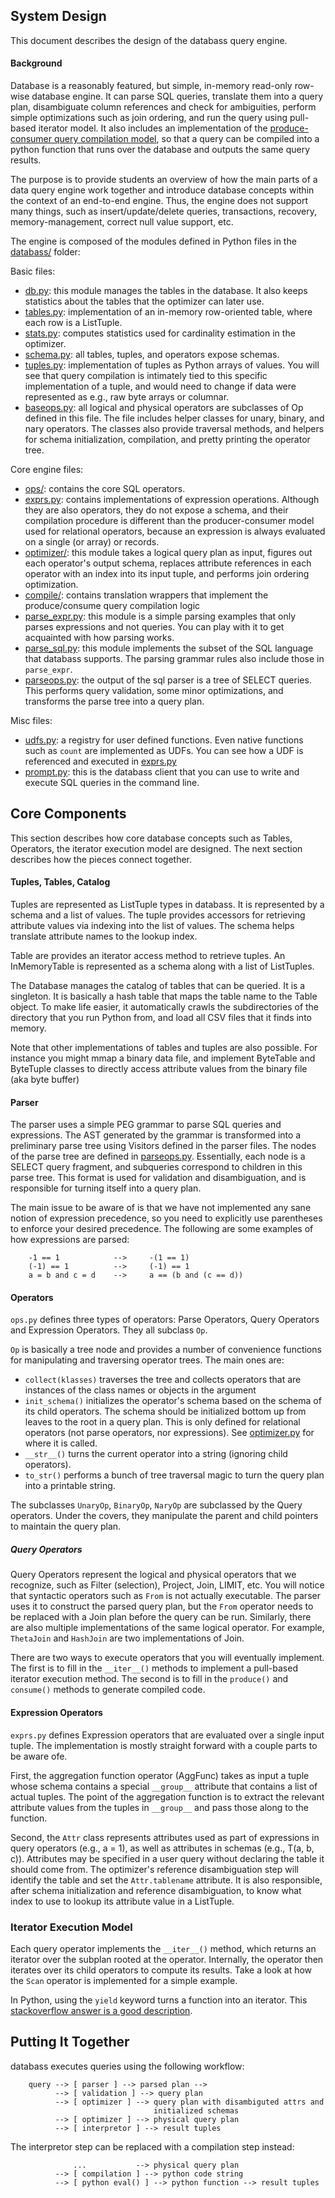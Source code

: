 ## System Design

This document describes the design of the databass query engine. 

#### Background

Database is a reasonably featured, but simple, in-memory read-only row-wise database engine.  It can parse SQL queries, translate them into a query plan, disambiguate column references and check for ambiguities, perform simple optimizations such as join ordering, and run the query using pull-based iterator model.  It also includes an implementation of the [produce-consumer query compilation model](https://pdfs.semanticscholar.org/66a6/e8434ef51986cdf7669af526f9914c35d3a9.pdf), so that a query can be compiled into a python function that runs over the database and outputs the same query results.

The purpose is to provide students an overview of how the main parts of a data query engine work together and introduce database concepts within the context of an end-to-end engine.  Thus, the engine does not support many things, such as insert/update/delete queries, transactions, recovery, memory-management, correct null value support, etc.

The engine is composed of the modules defined in Python files in the [databass/](databass/) folder:

Basic files:

* [db.py](databass/db.py): this module manages the tables in the database.  It also keeps statistics about the tables that the optimizer can later use.
* [tables.py](databass/table.py): implementation of an in-memory row-oriented table, where each row is a ListTuple.
* [stats.py](databass/stats.py): computes statistics used for cardinality estimation in the optimizer.
* [schema.py](databass/schema.py): all tables, tuples, and operators expose schemas.  
* [tuples.py](databass/tuples.py):  implementation of tuples as Python arrays of values.  You will see that query compilation is intimately tied to this specific implementation of a tuple, and would need to change if data were represented as e.g., raw byte arrays or columnar.
* [baseops.py](databass/baseops.py): all logical and physical operators are subclasses of Op defined in this file.  The file includes helper classes for unary, binary, and nary operators.  The classes also provide traversal methods, and helpers for schema initialization, compilation, and pretty printing the operator tree.


Core engine files:

* [ops/](databass/ops): contains the core SQL operators.  
* [exprs.py](databass/exprs.py): contains implementations of expression operations.  Although they are also operators, they do not expose a schema, and their compilation procedure is different than the producer-consumer model used for relational operators, because an expression is always evaluated on a single (or array) or records.
* [optimizer/](databass/optimizer/): this module takes a logical query plan as input, figures out each operator's output schema, replaces attribute references in each operator with an index into its input tuple, and performs join ordering optimization.  
* [compile/](databass/compile): contains translation wrappers that implement the produce/consume query compilation logic
* [parse_expr.py](databass/parse_expr.py): this module is a simple parsing examples that only parses expressions and not queries.  You can play with it to get acquainted with how parsing works.
* [parse_sql.py](databass/parse_sql.py): this module implements the subset of the SQL language that databass supports.  The parsing grammar rules also include those in `parse_expr`.
* [parseops.py](databass/parseops.py): the output of the sql parser is a tree of SELECT queries.   This performs query validation, some minor optimizations, and transforms the parse tree into a query plan.

Misc files:

* [udfs.py](databass/udfs.py): a registry for user defined functions. Even native functions such as `count` are implemented as UDFs.   You can see how a UDF is referenced and executed in [exprs.py](databass/exprs.py)
* [prompt.py](databass/prompt.py): this is the databass client that you can use to write and execute SQL queries in the command line.

## Core Components

This section describes how core database concepts such as Tables, Operators, the iterator execution model are designed.  The next section describes how the pieces connect together.

#### Tuples, Tables, Catalog

Tuples are represented as ListTuple types in databass.  It is represented by a schema and a list of values.  The tuple provides accessors for retrieving attribute values via indexing into the list of values.  The schema helps translate attribute names to the lookup index. 

Table are provides an iterator access method to retrieve tuples.  An InMemoryTable is represented as a schema along with a list of ListTuples.  

The Database manages the catalog of tables that can be queried.  It is a singleton.  It is basically a hash table that maps the table name to the Table object.  To make life easier, it automatically crawls the subdirectories of the directory that you run Python from, and load all CSV files that it finds into memory.

Note that other implementations of tables and tuples are also possible. For instance you might mmap a binary data file, and implement ByteTable and ByteTuple classes to directly access attribute values from the binary file (aka byte buffer)

#### Parser

The parser uses a simple PEG grammar to parse SQL queries and expressions.  The AST generated by the grammar is transformed into a preliminary parse tree using Visitors defined in the parser files.   The nodes of the parse tree are defined in [parseops.py](./databass/parseops.py).  Essentially, each node is a SELECT query fragment, and subqueries correspond to children in this parse tree.  This format is used for validation and disambiguation, and is responsible for turning itself into a query plan.

The main issue to be aware of is that we have not implemented any sane notion of expression precedence, so you need to explicitly use parentheses to enforce your desired precedence.   The following are some examples of how expressions are parsed:

        -1 == 1            -->     -(1 == 1)
        (-1) == 1          -->     (-1) == 1
        a = b and c = d    -->     a == (b and (c == d))

#### Operators

`ops.py` defines three types of operators: Parse Operators, Query Operators and Expression Operators.  They all subclass `Op`.

`Op` is basically a tree node and provides a number of convenience functions for manipulating and traversing operator trees.  The main ones are:

* `collect(klasses)` traverses the tree and collects operators that are instances of the class names or objects in the argument
* `init_schema()`  initializes the operator's schema based on the schema of its child operators.   The schema should be initialized bottom up from leaves to the root in a query plan. This is only defined for relational operators (not parse operators, nor expressions).  See [optimizer.py](./databass/optimizer.py) for where it is called.
* `__str__()` turns the current operator into a string (ignoring child operators).
* `to_str()` performs a bunch of tree traversal magic to turn the query plan into a printable string.

The subclasses `UnaryOp`, `BinaryOp`, `NaryOp` are subclassed by the Query operators.  Under the covers, they manipulate the parent and child pointers to maintain the query plan.

##### Query Operators

Query Operators represent the logical and physical operators that we recognize, such as Filter (selection), Project, Join, LIMIT, etc.  You will notice that syntactic operators such as `From` is not actually executable.  The parser uses it to construct the parsed query plan, but the `From` operator needs to be replaced with a Join plan before the query can be run.  Similarly, there are also multiple implementations of the same logical operator.  For example, `ThetaJoin` and `HashJoin` are two implementations of Join.  

There are two ways to execute operators that you will eventually implement.  The first is to fill in the `__iter__()` methods to implement a pull-based iterator execution method.  The second is to fill in the `produce()` and `consume()` methods to generate compiled code.

#### Expression Operators

`exprs.py` defines Expression operators that are evaluated over a single input tuple.  The implementation is mostly straight forward with a couple parts to be aware ofe.


First, the aggregation function operator (AggFunc) takes as input a tuple whose schema contains a special `__group__` attribute that contains a list of actual tuples.  The point of the aggregation function is to extract the relevant attribute values from the tuples in `__group__` and pass those along to the function. 

Second, the `Attr` class represents attributes used as part of expressions in query operators (e.g., a = 1), as well as attributes in schemas (e.g., T(a, b, c)).   Attributes may be specified in a user query without declaring the table it should come from.  The optimizer's reference disambiguation step will identify the table and set the `Attr.tablename` attribute.    It is also responsible, after schema initialization and reference disambiguation, to know what index to use to lookup its attribute value in a ListTuple.


### Iterator Execution Model

Each query operator implements the `__iter__()` method, which returns an iterator over the subplan rooted at the operator.   Internally, the operator then iterates over its child operators to compute its results.  Take a look at how the `Scan` operator is implemented for a simple example.

In Python, using the `yield` keyword turns a function into an iterator.  This [stackoverflow answer is a good description](https://stackoverflow.com/questions/231767/what-does-the-yield-keyword-do).


## Putting It Together

databass executes queries using the following workflow:

        query --> [ parser ] --> parsed plan --> 
              --> [ validation ] --> query plan
              --> [ optimizer ] --> query plan with disambiguted attrs and
                                    initialized schemas
              --> [ optimizer ] --> physical query plan 
              --> [ interpretor ] --> result tuples

The interpretor step can be replaced with a compilation step instead:

                  ...           --> physical query plan
              --> [ compilation ] --> python code string
              --> [ python eval() ] --> python function --> result tuples



